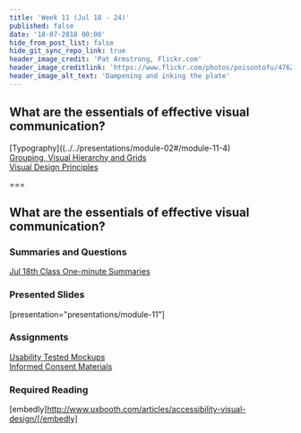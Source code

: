 ```yaml
---
title: 'Week 11 (Jul 18 - 24)'
published: false
date: '18-07-2018 00:00'
hide_from_post_list: false
hide_git_sync_repo_link: true
header_image_credit: 'Pat Armstrong, Flickr.com'
header_image_creditlink: 'https://www.flickr.com/photos/poisontofu/4762082009/'
header_image_alt_text: 'Dampening and inking the plate'
---
```


## What are the essentials of effective visual communication?  
[Typography]((../../presentations/module-02#/module-11-4)  
[Grouping, Visual Hierarchy and Grids](../../presentations/module-11#/module-11-5)  
[Visual Design Principles](../../presentations/module-11#/module-11-6)  

===

## **What are the essentials of effective visual communication?**

### Summaries and Questions  
[Jul 18th Class One-minute Summaries](https://canvas.sfu.ca/courses/55288/assignments)

### Presented Slides  
[presentation="presentations/module-11"]

### Assignments
[Usability Tested Mockups](https://canvas.sfu.ca/courses/55288/assignments)  
[Informed Consent Materials](https://canvas.sfu.ca/courses/55288/files)  

### Required Reading  
[embedly]http://www.uxbooth.com/articles/accessibility-visual-design/[/embedly]
